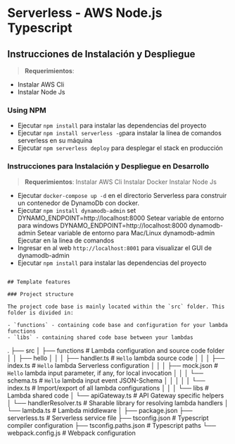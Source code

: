 # Serverless - AWS Node.js Typescript



## Instrucciones de Instalación y Despliegue 

> **Requerimientos**:
 - Instalar AWS Cli
 - Instalar Node Js

### Using NPM

- Ejecutar `npm install` para instalar las dependencias del proyecto
- Ejecutar `npm install serverless -g`para instalar la línea de comandos serverless en su máquina
- Ejecutar `npm serverless deploy` para desplegar el stack en producción



### Instrucciones para Instalación y Despliegue en Desarrollo

> **Requerimientos**:
 Instalar AWS Cli
 Instalar Docker
 Instalar Node Js

- Ejecutar `docker-compose up -d` en el directorio Serverless para construir un contenedor de DynamoDb con docker.
- Ejecutar `npm install dynamodb-admin` 
    set DYNAMO_ENDPOINT=http://localhost:8000               Setear variable de entorno para windows
    DYNAMO_ENDPOINT=http://localhost:8000 dynamodb-admin    Setear variable de entorno para Mac/Linux
    dynamodb-admin                                          Ejecutar en la linea de comandos
- Ingresar en al web `http://localhost:8001` para visualizar el GUI de dynamodb-admin
- Ejecutar `npm install` para instalar las dependencias del proyecto



```

## Template features

### Project structure

The project code base is mainly located within the `src` folder. This folder is divided in:

- `functions` - containing code base and configuration for your lambda functions
- `libs` - containing shared code base between your lambdas

```
.
├── src
│   ├── functions               # Lambda configuration and source code folder
│   │   ├── hello
│   │   │   ├── handler.ts      # `Hello` lambda source code
│   │   │   ├── index.ts        # `Hello` lambda Serverless configuration
│   │   │   ├── mock.json       # `Hello` lambda input parameter, if any, for local invocation
│   │   │   └── schema.ts       # `Hello` lambda input event JSON-Schema
│   │   │
│   │   └── index.ts            # Import/export of all lambda configurations
│   │
│   └── libs                    # Lambda shared code
│       └── apiGateway.ts       # API Gateway specific helpers
│       └── handlerResolver.ts  # Sharable library for resolving lambda handlers
│       └── lambda.ts           # Lambda middleware
│
├── package.json
├── serverless.ts               # Serverless service file
├── tsconfig.json               # Typescript compiler configuration
├── tsconfig.paths.json         # Typescript paths
└── webpack.config.js           # Webpack configuration
```